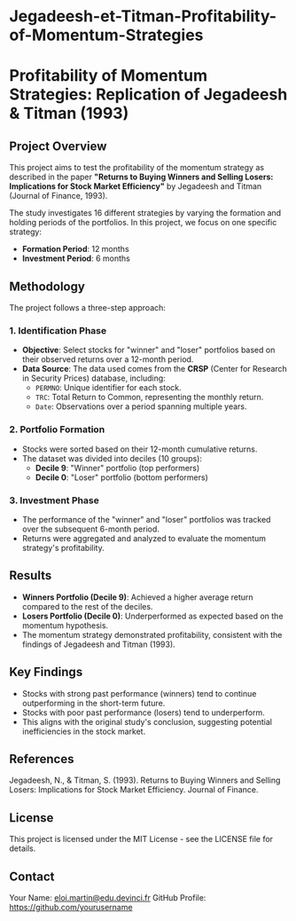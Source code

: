 # Jegadeesh-et-Titman-Profitability-of-Momentum-Strategies

# Profitability of Momentum Strategies: Replication of Jegadeesh & Titman (1993)

## Project Overview
This project aims to test the profitability of the momentum strategy as described in the paper **"Returns to Buying Winners and Selling Losers: Implications for Stock Market Efficiency"** by Jegadeesh and Titman (Journal of Finance, 1993).

The study investigates 16 different strategies by varying the formation and holding periods of the portfolios. In this project, we focus on one specific strategy:
- **Formation Period**: 12 months
- **Investment Period**: 6 months

## Methodology
The project follows a three-step approach:

### 1. Identification Phase
- **Objective**: Select stocks for "winner" and "loser" portfolios based on their observed returns over a 12-month period.
- **Data Source**: The data used comes from the **CRSP** (Center for Research in Security Prices) database, including:
  - `PERMNO`: Unique identifier for each stock.
  - `TRC`: Total Return to Common, representing the monthly return.
  - `Date`: Observations over a period spanning multiple years.

### 2. Portfolio Formation
- Stocks were sorted based on their 12-month cumulative returns.
- The dataset was divided into deciles (10 groups):
  - **Decile 9**: "Winner" portfolio (top performers)
  - **Decile 0**: "Loser" portfolio (bottom performers)

### 3. Investment Phase
- The performance of the "winner" and "loser" portfolios was tracked over the subsequent 6-month period.
- Returns were aggregated and analyzed to evaluate the momentum strategy's profitability.

## Results
- **Winners Portfolio (Decile 9)**: Achieved a higher average return compared to the rest of the deciles.
- **Losers Portfolio (Decile 0)**: Underperformed as expected based on the momentum hypothesis.
- The momentum strategy demonstrated profitability, consistent with the findings of Jegadeesh and Titman (1993).

## Key Findings
- Stocks with strong past performance (winners) tend to continue outperforming in the short-term future.
- Stocks with poor past performance (losers) tend to underperform.
- This aligns with the original study's conclusion, suggesting potential inefficiencies in the stock market.

## References
Jegadeesh, N., & Titman, S. (1993). Returns to Buying Winners and Selling Losers: Implications for Stock Market Efficiency. Journal of Finance.

## License
This project is licensed under the MIT License - see the LICENSE file for details.


## Contact

Your Name: eloi.martin@edu.devinci.fr
GitHub Profile: https://github.com/yourusername
